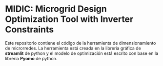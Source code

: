 # MIDIC: Microgrid Design Optimization Tool with Inverter Constraints

Este repositorio contiene el código de la herramienta de dimensionamiento de microrredes. La herramienta está creada en la librería gráfica de **streamlit** de python y el modelo de optimización está escrito con base en la libreria **Pyomo** de python.

